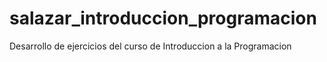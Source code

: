 # salazar_introduccion_programacion
Desarrollo de ejercicios del curso de Introduccion a la Programacion
